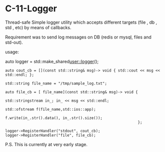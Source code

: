 # C-11-Logger
Thread-safe Simple logger utility which accepts different targets (file , db , std , etc)  by means of callbacks. 

Requirement was to send log messages on DB (redis or mysql, files and std-out).

usage: 
  
  auto logger = std::make_shared<user::logger>();

    auto cout_cb = [](const std::string& msg)-> void { std::cout << msg << std::endl; };    

    std::string file_name = "/tmp/sample_log.txt";

    auto file_cb = [ file_name](const std::string& msg)-> void { 
                                                                std::stringstream in_; in_ << msg << std::endl; 
                                                                std::ofstream f(file_name,std::ios::app); 
                                                                f.write(in_.str().data(), in_.str().size());
                                                                };

    logger->RegisterHandler("stdout", cout_cb);
    logger->RegisterHandler("file", file_cb);
  
  P.S. This is currently at very early stage.
  
  
